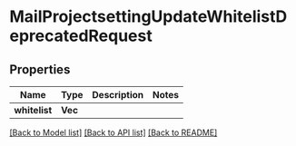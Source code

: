 # MailProjectsettingUpdateWhitelistDeprecatedRequest

## Properties

Name | Type | Description | Notes
------------ | ------------- | ------------- | -------------
**whitelist** | **Vec<String>** |  | 

[[Back to Model list]](../README.md#documentation-for-models) [[Back to API list]](../README.md#documentation-for-api-endpoints) [[Back to README]](../README.md)


